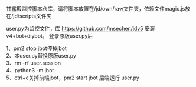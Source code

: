 甘露殿监控脚本仓库，请将脚本放置在/jd/own/raw文件夹，依赖文件magic.js放在/jd/scripts文件夹

user.py为监控文件，库 https://github.com/msechen/jdv5 安装v4+bot+diybot， 登录原版user.py后

1、pm2 stop jbot停掉jbot \
2、本user.py替换原版user.py \
3、rm -rf user.session \
4、python3 -m jbot \
5、ctrl+c关掉前端jbot，pm2 start jbot 后端运行 user.py
